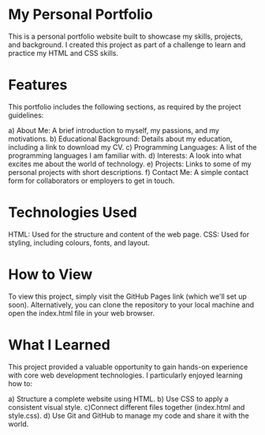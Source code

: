 # My Personal Portfolio
This is a personal portfolio website built to showcase my skills, projects, and background. I created this project as part of a challenge to learn and practice my HTML and CSS skills.

# Features
This portfolio includes the following sections, as required by the project guidelines:

a) About Me: A brief introduction to myself, my passions, and my motivations.
b) Educational Background: Details about my education, including a link to download my CV.
c) Programming Languages: A list of the programming languages I am familiar with.
d) Interests: A look into what excites me about the world of technology.
e) Projects: Links to some of my personal projects with short descriptions.
f) Contact Me: A simple contact form for collaborators or employers to get in touch.

#  Technologies Used
HTML: Used for the structure and content of the web page.
CSS: Used for styling, including colours, fonts, and layout.

#  How to View
To view this project, simply visit the GitHub Pages link (which we'll set up soon). Alternatively, you can clone the repository to your local machine and open the index.html file in your web browser.

#  What I Learned
This project provided a valuable opportunity to gain hands-on experience with core web development technologies. I particularly enjoyed learning how to:

a) Structure a complete website using HTML.
b) Use CSS to apply a consistent visual style.
c)Connect different files together (index.html and style.css).
d) Use Git and GitHub to manage my code and share it with the world.
